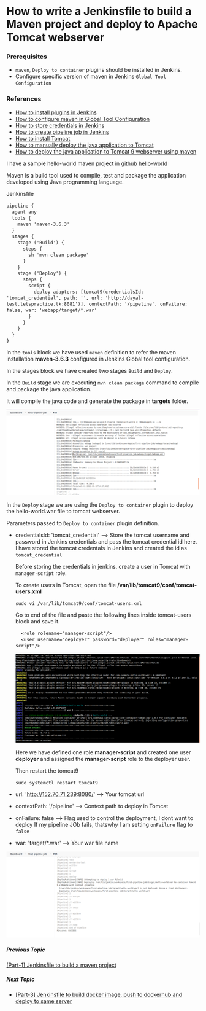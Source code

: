 # How to write a Jenkinsfile to build a Maven project and deploy to Apache Tomcat webserver

### Prerequisites
* `maven`, `Deploy to container` plugins should be installed in Jenkins. 
* Configure specific version of maven in Jenkins `Global Tool Configuration`

### References
* [How to install plugins in Jenkins](/content/jenkins/tutorials/common/02-how-to-install-plugins)
* [How to configure maven in Global Tool Configuration](/content/jenkins/tutorials/common/03-global-tool-configurations)
* [How to store credentials in Jenkins](https://vigneshsweekaran.github.io/content/jenkins/tutorials/common/04-how-to-store-credentials-in-jenkins)
* [How to create pipeline job in Jenkins](/content/jenkins/tutorials/pipeline/01-how-to-create-pipeline-job)
* [How to install Tomcat](/content/tomcat/tutorials/installation)
* [How to manually deploy the java application to Tomcat](/content/tomcat/tutorials/how-to-manually-deploy-java-application-to-tomcat)
* [How to deploy the java application to Tomcat 9 webserver using maven](https://vigneshsweekaran.github.io/content/tomcat/tutorials/how-to-deploy-java-application-to-tomcat-using-maven)

I have a sample hello-world maven project in github [hello-world](https://github.com/vigneshsweekaran/hello-world)

Maven is a build tool used to compile, test and package the application developed using Java programming language.

Jenkinsfile
```
pipeline {
  agent any
  tools {
    maven 'maven-3.6.3' 
  }
  stages {
    stage ('Build') {
      steps {
        sh 'mvn clean package'
      }
    }
    stage ('Deploy') {
      steps {
        script {
          deploy adapters: [tomcat9(credentialsId: 'tomcat_credential', path: '', url: 'http://dayal-test.letspractice.tk:8081')], contextPath: '/pipeline', onFailure: false, war: 'webapp/target/*.war' 
        }
      }
    }
  }
}

```

In the `tools` block we have used `maven` definition to refer the maven installation **maven-3.6.3** configured in Jenkins Global tool configuration.

In the stages block we have created two stages `Build` and `Deploy`. 

In the `Build` stage we are executing `mvn clean package` command to compile and package the java application.

It will compile the java code and generate the package in **targets** folder.

![jenkins](/content/jenkins/tutorials/pipeline/images/04-maven-tomcat/jenkins-maven-job.png)

In the `Deploy` stage we are using the `Deploy to container` plugin to deploy the hello-world.war file to tomcat webserver.

Parameters passed to `Deploy to container` plugin definition.
* credentialsId: 'tomcat_credential' --> Store the tomcat username and password in Jenkins credentials and pass the tomcat credential id here. I have stored the tomcat credentals in Jenkins and created the id as `tomcat_credential`

  Before storing the credentials in jenkins, create a user in Tomcat with `manager-script` role.

  To create users in Tomcat, open the file **/var/lib/tomcat9/conf/tomcat-users.xml**
  ```
  sudo vi /var/lib/tomcat9/conf/tomcat-users.xml
  ```

  Go to end of the file and paste the following lines inside tomcat-users block and save it.

  ```
    <role rolename="manager-script"/>
    <user username="deployer" password="deployer" roles="manager-script"/>
  ```

  ![jenkins](/content/jenkins/tutorials/pipeline/images/04-maven-tomcat/jenkins-tomcat-users-xml.png)

  Here we have defined one role **manager-script** and created one user **deployer** and assigned the **manager-script** role to the deployer user.

  Then restart the tomcat9
  ```
  sudo systemctl restart tomcat9
  ```

* url: 'http://152.70.71.239:8080/' --> Your tomcat url
* contextPath: '/pipeline' --> Context path to deploy in Tomcat
* onFailure: false --> Flag used to control the deployment, I dont want to deploy If my pipeline JOb fails, thatswhy I am setting `onFailure` flag to `false`
* war: 'target/*.war' --> Your war file name

![tomcat](/content/jenkins/tutorials/pipeline/images/04-maven-tomcat/jenkins-output.png)

##### Previous Topic
[[Part-1] Jenkinsfile to build a maven project](https://vigneshsweekaran.github.io/content/jenkins/tutorials/pipeline/03-jenkinsfile-to-build-maven-project)

##### Next Topic
* [[Part-3] Jenkinsfile to build docker image, push to dockerhub and deploy to same server](https://vigneshsweekaran.github.io/content/jenkins/tutorials/pipeline/05-jenkinsfile-to-build-docker-image-push-deploy-to-same-server)
